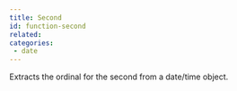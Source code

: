 ```yaml
---
title: Second
id: function-second
related:
categories:
 - date
---
```


Extracts the ordinal for the second from a date/time object.